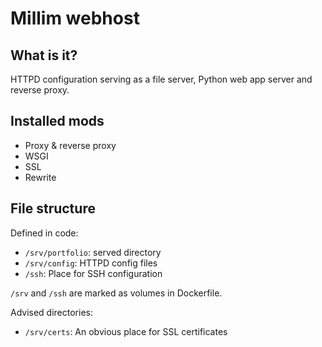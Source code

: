 # Millim webhost

## What is it?
HTTPD configuration serving as a file server, Python web app server and
reverse proxy.

## Installed mods
- Proxy & reverse proxy
- WSGI
- SSL
- Rewrite

## File structure

Defined in code:
- `/srv/portfolio`: served directory
- `/srv/config`: HTTPD config files
- `/ssh`: Place for SSH configuration

`/srv` and `/ssh` are marked as volumes in Dockerfile.

Advised directories:
- `/srv/certs`: An obvious place for SSL certificates
